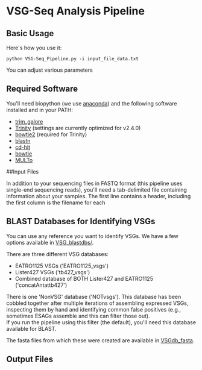 # VSG-Seq Analysis Pipeline

## Basic Usage
Here's how you use it:  
```
python VSG-Seq_Pipeline.py -i input_file_data.txt 
```
You can adjust various parameters

## Required Software

You'll need biopython (we use [anaconda](https://anaconda.org/anaconda/python)) and the following software installed and in your PATH:  

* [trim_galore](https://www.bioinformatics.babraham.ac.uk/projects/trim_galore/)  
* [Trinity](https://github.com/trinityrnaseq/trinityrnaseq/releases)  (settings are currently optimized for v2.4.0)
* [bowtie2](http://bowtie-bio.sourceforge.net/bowtie2/index.shtml) (required for Trinity)
* [blastn](https://www.ncbi.nlm.nih.gov/books/NBK279671/)  
* [cd-hit](https://github.com/weizhongli/cdhit)
* [bowtie](http://bowtie-bio.sourceforge.net/index.shtml)
* [MULTo](http://sandberg.cmb.ki.se/multo/)  

##Input Files

 In addition to your sequencing files in FASTQ format (this pipeline uses single-end sequencing reads), you'll need a tab-delimited file containing information about your samples. The first line contains a header, including the first column is the filename for each 

## BLAST Databases for Identifying VSGs

You can use any reference you want to identify VSGs. We have a few options available in [VSG_blastdbs/](VSG_blastdbs/).

There are three different VSG databases:
* EATRO1125 VSGs ('EATRO1125_vsgs')
* Lister427 VSGs ('tb427_vsgs')
* Combined database of BOTH Lister427 and EATRO1125 ('concatAntattb427')

There is one 'NonVSG' database ('NOTvsgs'). This database has been cobbled together after multiple iterations of assembling expressed VSGs, inspecting them by hand and identifying common false positives (e.g., sometimes ESAGs assemble and this can filter those out).\
If you run the pipeline using this filter (the default), you'll need this database available for BLAST.

The fasta files from which these were created are available in [VSGdb_fasta](VSGdb_fasta).

## Output Files
